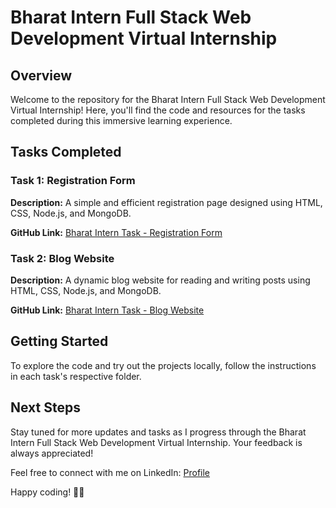 # Bharat Intern Full Stack Web Development Virtual Internship

## Overview

Welcome to the repository for the Bharat Intern Full Stack Web Development Virtual Internship! Here, you'll find the code and resources for the tasks completed during this immersive learning experience.

## Tasks Completed

### Task 1: Registration Form

**Description:** A simple and efficient registration page designed using HTML, CSS, Node.js, and MongoDB.

**GitHub Link:** [Bharat Intern Task - Registration Form](https://github.com/sumitdashrathgupta/Bharat-Intern/tree/main/Registation_Form)


### Task 2: Blog Website

**Description:** A dynamic blog website for reading and writing posts using HTML, CSS, Node.js, and MongoDB.

**GitHub Link:** [Bharat Intern Task - Blog Website](https://github.com/sumitdashrathgupta/Bharat-Intern/tree/main/Blog-Post)




## Getting Started

To explore the code and try out the projects locally, follow the instructions in each task's respective folder.

## Next Steps

Stay tuned for more updates and tasks as I progress through the Bharat Intern Full Stack Web Development Virtual Internship. Your feedback is always appreciated!

Feel free to connect with me on LinkedIn: [Profile](https://www.linkedin.com/in/sumitgupta150/)

Happy coding! 🚀✨
